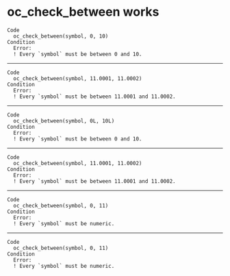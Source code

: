 # oc_check_between works

    Code
      oc_check_between(symbol, 0, 10)
    Condition
      Error:
      ! Every `symbol` must be between 0 and 10.

---

    Code
      oc_check_between(symbol, 11.0001, 11.0002)
    Condition
      Error:
      ! Every `symbol` must be between 11.0001 and 11.0002.

---

    Code
      oc_check_between(symbol, 0L, 10L)
    Condition
      Error:
      ! Every `symbol` must be between 0 and 10.

---

    Code
      oc_check_between(symbol, 11.0001, 11.0002)
    Condition
      Error:
      ! Every `symbol` must be between 11.0001 and 11.0002.

---

    Code
      oc_check_between(symbol, 0, 11)
    Condition
      Error:
      ! Every `symbol` must be numeric.

---

    Code
      oc_check_between(symbol, 0, 11)
    Condition
      Error:
      ! Every `symbol` must be numeric.

